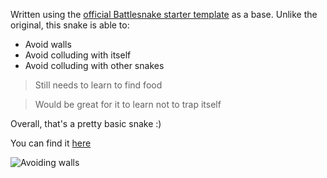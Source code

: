 Written using the [official Battlesnake starter template](https://replit.com/@Battlesnake/starter-snake-python?v=1) as a base.
Unlike the original, this snake is able to:
- Avoid walls
- Avoid colluding with itself
- Avoid colluding with other snakes

>Still needs to learn to find food

>Would be great for it to learn not to trap itself

Overall, that's a pretty basic snake :)

You can find it [here](https://play.battlesnake.com/u/doodoal/smarter-dummy/)

![Avoiding walls](https://exporter.battlesnake.com/games/e18de708-e1fb-47e8-a23b-0dd1eb5baf03/gif)

